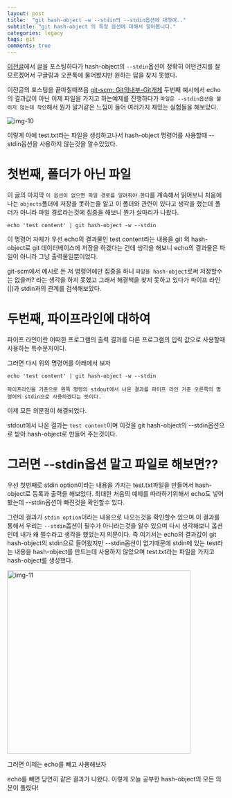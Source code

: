 ```yaml
---
layout: post
title:  "git hash-object -w --stdin의 --stdin옵션에 대하여.."
subtitle: "git hash-object 의 특정 옵션에 대해서 알아봅니다."
categories: legacy
tags: git
comments: true
---
```

[이전글](https://godtaehee.tistory.com/37)에서 글을 포스팅하다가 hash-object의 `--stdin`옵션이 정확히 어떤건지를 잘 모르겠어서 구글링과 오픈톡에 물어봤지만 원하는 답을 찾지 못했다.

이전글의 포스팅을 끝마칠때쯔음 [git-scm: Git의내부-Git개체](https://git-scm.com/book/ko/v2/Git%EC%9D%98-%EB%82%B4%EB%B6%80-Git-%EA%B0%9C%EC%B2%B4) 두번째 예시에서 echo의 결과값이 아닌 이제 파일을 가지고 하는예제를 진행하다가 `파일은 --stdin옵션을 붙히지 않는데 착안`해서 뭔가 알거같은 느낌이 들어 여러가지 재밌는 실험들을 해보았다.

![img-10](https://user-images.githubusercontent.com/44861205/124282924-51d5d180-db86-11eb-82cd-688812fbc9e8.png)


이렇게 아예 test.txt라는 파일을 생성하고나서 hash-object 명령어를 사용할때 --stdin옵션을 사용하지 않는것을 알수있었다.

# 첫번째, 폴더가 아닌 파일

이 글의 마지막 `이 옵션이 없으면 파일 경로를 알려줘야 한다`를 계속해서 읽어보니 처음에 나는 `objects`폴더에 저장을 못하는줄 알고 이 폴더와 관련이 있다고 생각을 했는데 폴더가 아니라 파일 경로라는것에 집중을 해보니 뭔가 실마리가 나왔다.

```
echo 'test content' | git hash-object -w --stdin
```

이 명령어 자체가 우선 echo의 결과물인 test content라는 내용을 git 의 hash-object로 git 데이터베이스에 저장을 하겠다는 건데 생각을 해보니 echo의 결과물은 파일이 아니라 그냥 출력물일뿐이었다.

git-scm에서 예시로 든 저 명령어에만 집중을 하니 `파일을 hash-object`로써 저장할수는 없을까? 라는 생각을 하지 못했고 그래서 해결책을 찾지 못하고 있다가 파이프 라인(|)과 stdin과의 관계를 검색해보았다.

# 두번째, 파이프라인에 대하여

파이프 라인이란 어떠한 프로그램의 출력 결과를 다른 프로그램의 입력 값으로 사용할때 사용하는 특수문자이다.

그러면 다시 위의 명령어를 아래에서 보자

```
echo 'test content' | git hash-object -w --stdin
```

`파이프라인을 기준으로 왼쪽 명령의 stdout에서 나온 결과를 파이프 라인 기준 오른쪽의 명령어의 stdin으로 사용하겠다는 뜻이다.`

이제 모든 의문점이 해결되었다.

stdout에서 나온 결과는 `test content`이며 이것을 git hash-object의 --stdin옵션으로 받아 hash-object로 만들어 주는것이다.

# 그러면 --stdin옵션 말고 파일로 해보면??

우선 첫번째로 stdin option이라는 내용을 가지는 test.txt파일을 만들어서 hash-object로 등록과 출력을 해보았다. 최대한 처음의 예제를 따라하기위해서 echo도 넣어봤는데 --stdin옵션이 빠진것을 확인할수 있다.

그런데 결과가 `stdin option`이라는 내용으로 나오는것을 확인할수 있으며 이 결과를 통해서 우리는 `--stdin`옵션이 필수가 아니라는것을 알수 있으며 다시 생각해보니 옵션인데 내가 왜 필수라고 생각을 했었는지 의문이다. 즉 여기서는 echo의 결과값이 git hash-object의 stdin으로 들어왔지만 --stdin옵션이 없기때문에 stdin에 있는 test라는 내용을 hash-object를 만드는데 사용하지 않았으며 test.txt라는 파일을 가지고 hash-object를 생성했다.

<img width="423" alt="img-11" src="https://user-images.githubusercontent.com/44861205/124282963-58644900-db86-11eb-8ae4-b769e81f96ff.png">


그러면 이제는 echo를 빼고 사용해보자

echo를 빼면 당연히 같은 결과가 나왔다. 이렇게 오늘 공부한 hash-object의 모든 의문이 풀렸다!